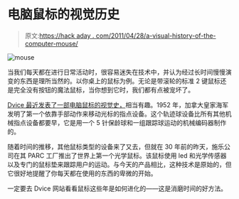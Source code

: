 # 电脑鼠标的视觉历史

> 原文:[https://hack aday . com/2011/04/28/a-visual-history-of-the-computer-mouse/](https://hackaday.com/2011/04/28/a-visual-history-of-the-computer-mouse/)

![mouse](../Images/e54ab3366aa5519c616d0e193b2b02ea.png "mouse")

当我们每天都在进行日常活动时，很容易迷失在技术中，并认为经过长时间慢慢演变的东西是理所当然的。以你桌上的鼠标为例。无论是带滚轮的标准 2 键鼠标还是完全没有按钮的魔法鼠标，当你想到它时，我们都有点被宠坏了。

[Dvice 最近发表了一部电脑鼠标的视觉史，](http://dvice.com/archives/2011/04/a-visual-histor.php)相当有趣。1952 年，加拿大皇家海军发明了第一个依靠手部动作来移动光标的指点设备。这个轨迹球设备比所有其他机械指点设备都要早，它是用一个 5 针保龄球和一组跟踪球运动的机械编码器制作的。

随着时间的推移，其他鼠标类型的设备来了又去，但就在 30 年前的昨天，施乐公司在其 PARC 工厂推出了世界上第一个光学鼠标。该鼠标使用 led 和光学传感器以及专门的鼠标垫来跟踪用户的运动。与今天的产品相比，这种技术是原始的，但它很好地提醒了你每天都在使用的东西的卑微的开始。

一定要去 Dvice 网站看看鼠标这些年是如何进化的——这是消磨时间的好方法。